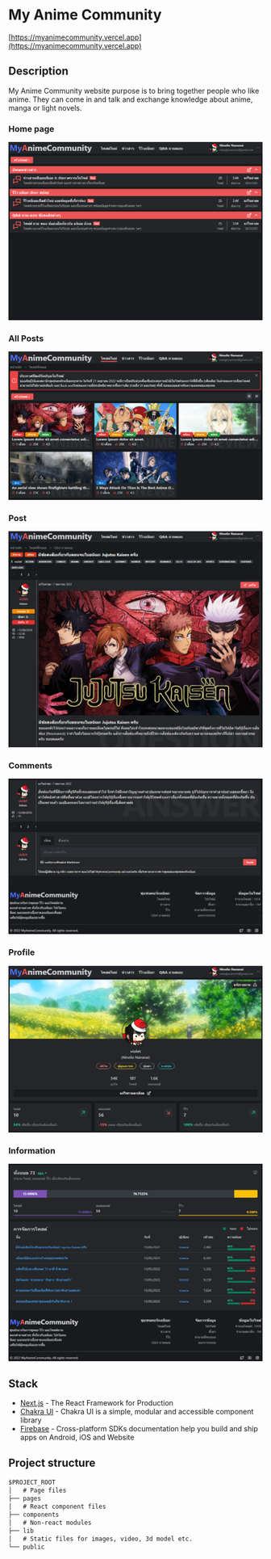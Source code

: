 # My Anime Community

[https://myanimecommunity.vercel.app](https://myanimecommunity.vercel.app)

## Description

My Anime Community website purpose is to bring together people who like anime. They can come in and talk and exchange knowledge about anime, manga or light novels.

### Home page

<img src="./public/image/website-1.png">

### All Posts

<img src="./public/image/website-2.png">

### Post
<img src="./public/image/website-3.png">

### Comments
<img src="./public/image/website-4.png">

### Profile
<img src="./public/image/website-5.png">

### Information
<img src="./public/image/website-6.png">

## Stack

- [Next.js](https://nextjs.org/) - The React Framework for Production
- [Chakra UI](https://chakra-ui.com/) - Chakra UI is a simple, modular and accessible component library
- [Firebase](https://firebase.google.com/) - Cross-platform SDKs documentation help you build and ship apps on Android, iOS and Website

## Project structure

```
$PROJECT_ROOT
│   # Page files
├── pages
│   # React component files
├── components
│   # Non-react modules
├── lib
│   # Static files for images, video, 3d model etc.
└── public
```
